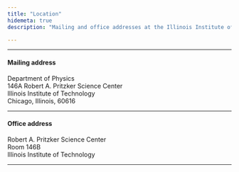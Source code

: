```yaml
---
title: "Location"
hidemeta: true
description: "Mailing and office addresses at the Illinois Institute of Technology."

---
```


---

#### Mailing address

Department of Physics  
146A Robert A. Pritzker Science Center  
Illinois Institute of Technology  
Chicago, Illinois, 60616  

---

#### Office address

Robert A. Pritzker Science Center  
Room 146B  
Illinois Institute of Technology

---

